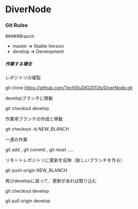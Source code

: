 DiverNode
=========

### Git Rules
#####Branch

* master => Stable Version
* develop => Development

##### 作業する場合
レポジトリの複製

git clone https://github.com/TechStuDIG2012b/DiverNode.git

developブランチに移動

git checkout develop

作業用ブランチの作成と移動

git checkout -b NEW_BLANCH 

一連の作業

git add , git commit , git reset  …..

リモートレポジトリに更新を反映（新しいブランチを作る）

git push origin NEW_BLANCH

再びdevelopに戻って、更新があれば取り込む

git checkout develop

git pull origin develop